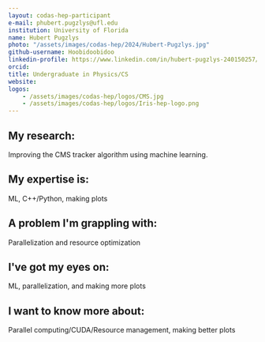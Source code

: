 ```yaml
---
layout: codas-hep-participant
e-mail: phubert.pugzlys@ufl.edu
institution: University of Florida
name: Hubert Pugzlys
photo: "/assets/images/codas-hep/2024/Hubert-Pugzlys.jpg"
github-username: Hoobidoobidoo
linkedin-profile: https://www.linkedin.com/in/hubert-pugzlys-240150257/
orcid:
title: Undergraduate in Physics/CS
website:
logos:
    - /assets/images/codas-hep/logos/CMS.jpg
    - /assets/images/codas-hep/logos/Iris-hep-logo.png
---
```


## My research:
Improving the CMS tracker algorithm using machine learning. 

## My expertise is:
ML, C++/Python, making plots

## A problem I'm grappling with:
Parallelization and resource optimization

## I've got my eyes on:
ML, parallelization, and making more plots


## I want to know more about:
Parallel computing/CUDA/Resource management, making better plots
